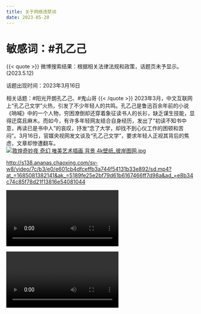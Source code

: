 ```yaml
---
title: 关于网络违禁词
date: 2023-05-20
---
```


# 敏感词：#孔乙己
{{< quote >}}
微博搜索结果：根据相关法律法规和政策，话题页未予显示。 (2023.5.12)

话题出现时间：2023年3月16日

相关话题：#阳光开朗孔乙己、#鬼山哥
{{< /quote >}}
2023年3月，中文互联网上“孔乙己文学”火热，引发了不少年轻人的共鸣。孔乙己是鲁迅百余年前的小说《呐喊》中的一个人物，穷困潦倒却还穿着象征读书人的长衫，缺乏谋生技能，显得迂腐且麻木。而如今，有许多年轻网友结合自身经历，发出了“初读不知书中意，再读已是书中人”的哀叹，抒发“念了大学，却找不到心仪工作的困顿和苦闷”。3月16日，官媒央视网发文谈及“孔乙己文学”，要求年轻人正视其背后的焦虑，文章却惨遭翻车。
<a href="https://smms.app/image/Xo4zVIeKq3SJ9rt" target="_blank"><img src="https://s2.loli.net/2023/03/03/Xo4zVIeKq3SJ9rt.jpg" alt="敦煌奇妙夜 奇幻 唯美艺术插画 背景 4k壁纸_彼岸图网.jpg"></a>

http://s138.ananas.chaoxing.com/sv-w8/video/7c/b3/e0/e601cb4dfceffb3a744f54131b33e892/sd.mp4?at_=1685081382141&ak_=5189fe25e2bf79d61b6167466ff7d98a&ad_=e8b34c74c85f78d21f13816e54081044


<video controls="controls" src="http://s138.ananas.chaoxing.com/sv-w8/video/7c/b3/e0/e601cb4dfceffb3a744f54131b33e892/sd.mp4?at_=1685081382141&ak_=5189fe25e2bf79d61b6167466ff7d98a&ad_=e8b34c74c85f78d21f13816e54081044"></video>

<video src="http://s138.ananas.chaoxing.com/sv-w8/video/7c/b3/e0/e601cb4dfceffb3a744f54131b33e892/sd.mp4?at_=1685081382141&ak_=5189fe25e2bf79d61b6167466ff7d98a&ad_=e8b34c74c85f78d21f13816e54081044">


<video scr=https://v.superbed.cn/hls/64706448f024cca173406a50.m3u8>

{{< bilibili BV1Wc411N7to >}}

![翠花](https://img1.imgtp.com/2023/05/26/6ttYkYZP.png)

<video width="320" height="240" controls autoplay>
  <source src="movie.ogg" type="video/ogg">
  <source src="movie.mp4" type="video/mp4">
  <source src="movie.webm" type="video/webm">
  <object data="movie.mp4" width="320" height="240">
    <embed width="320" height="240" src="movie.swf">
  </object>
</video>

<video controls>

  <source src="http://s1.ananas.chaoxing.com/sv-w8/video/7c/b3/e0/e601cb4dfceffb3a744f54131b33e892/sd.mp4?at_=1685081382141&ak_=5189fe25e2bf79d61b6167466ff7d98a&ad_=e8b34c74c85f78d21f13816e54081044" type="video/mp4">　　 //xxx.mp4  前面的xxx是代表要播放的视频名称

  <source src="http://s1.ananas.chaoxing.com/sv-w8/video/7c/b3/e0/e601cb4dfceffb3a744f54131b33e892/sd.mp4?at_=1685081382141&ak_=5189fe25e2bf79d61b6167466ff7d98a&ad_=e8b34c74c85f78d21f13816e54081044" type="video/webm">  //xxx.mp4 前面的xxx是代表要播放的视频名称

  <p>Your browser doesn't support HTML5 video. Here is a <a href="xxx.mp4">turn to the video</a> instead.</p>  //如果两个格式的视频都不能播放，这里有了herf标签，帮助选择跳转到对应的视频

</video>
